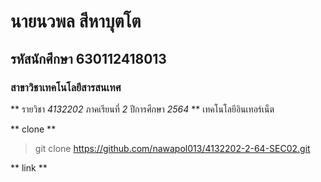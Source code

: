 # นายนวพล สีหาบุตโต

## รหัสนักศึกษา 630112418013

### สาขาวิชาเทคโนโลยีสารสนเทศ


** รายวิชา *4132202* ภาคเรียนที่ *2* ปีการศึกษา *2564* **
เทคโนโลยีอินเทอร์เน็ต

** clone **
> git clone https://github.com/nawapol013/4132202-2-64-SEC02.git

** link **